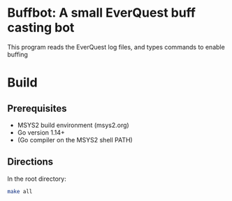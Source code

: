 # Buffbot: A small EverQuest buff casting bot
This program reads the EverQuest log files, and types commands to enable buffing

# Build
## Prerequisites
* MSYS2 build environment (msys2.org)
* Go version 1.14+
* (Go compiler on the MSYS2 shell PATH)

## Directions
In the root directory:
```bash
make all
```
